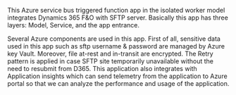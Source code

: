 This Azure service bus triggered function app in the isolated worker model integrates Dynamics 365 F&O with SFTP server. Basically this app has three layers: Model, Service, and the app entrance.

Several Azure components are used in this app. First of all, sensitive data used in this app such as sftp username & password are managed by Azure key Vault. Moreover, file at-rest and in-transit are encrypted. The Retry pattern is applied in case SFTP site temporarily unavailable without the need to resubmit from D365. This application also integrates with Application insights which can send telemetry from the application to Azure portal so that we can analyze the performance and usage of the application.
